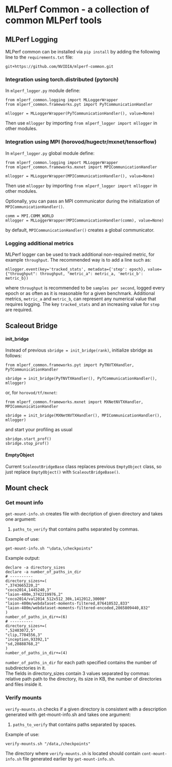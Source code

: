 # MLPerf Common - a collection of common MLPerf tools


## MLPerf Logging

MLPerf common can be installed via `pip install` by adding the following line to the `requirements.txt` file:
```
git+https://github.com/NVIDIA/mlperf-common.git
```

### Integration using torch.distributed (pytorch)

In `mlperf_logger.py` module define:
```
from mlperf_common.logging import MLLoggerWrapper
from mlperf_common.frameworks.pyt import PyTCommunicationHandler

mllogger = MLLoggerWrapper(PyTCommunicationHandler(), value=None)
```
Then use `mllogger` by importing `from mlperf_logger import mllogger` in other modules.

### Integration using MPI (horovod/hugectr/mxnet/tensorflow)

In `mlperf_logger.py` global module define:
```
from mlperf_common.logging import MLLoggerWrapper
from mlperf_common.frameworks.mxnet import MPICommunicationHandler

mllogger = MLLoggerWrapper(MPICommunicationHandler(), value=None)
```
Then use `mllogger` by importing `from mlperf_logger import mllogger` in other modules.

Optionally, you can pass an MPI communicator during the initialization of `MPICommunicationHandler()`.
```
comm = MPI.COMM_WORLD
mllogger = MLLoggerWrapper(MPICommunicationHandler(comm), value=None)
```
by default, `MPICommunicationHandler()` creates a global communicator.

### Logging additional metrics
MLPerf logger can be used to track additional non-required metric, for example `throughput`. The recommended way is to add a line such as:
```
mllogger.event(key='tracked_stats', metadata={'step': epoch}, value={"throughput": throughput, "metric_a": metric_a, 'metric_b': metric_b})
```
where `throughput` is recommended to be `samples per second`, logged every epoch or as often as it is reasonable for a given benchmark. Additional metrics, `metric_a` and `metric_b`, can represent any numerical value that requires logging. The key `tracked_stats` and an increasing value for `step` are required.

## Scaleout Bridge

#### init_bridge
Instead of previous `sbridge = init_bridge(rank)`, initialize sbridge as follows:
```
from mlperf_common.frameworks.pyt import PyTNVTXHandler, PyTCommunicationHandler

sbridge = init_bridge(PyTNVTXHandler(), PyTCommunicationHandler(), mllogger)
```
or, for `horovod/tf/mxnet`:
```
from mlperf_common.frameworks.mxnet import MXNetNVTXHandler, MPICommunicationHandler

sbridge = init_bridge(MXNetNVTXHandler(), MPICommunicationHandler(), mllogger)
```
and start your profiling as usual
```
sbridge.start_prof()
sbridge.stop_prof()
```

#### EmptyObject
Current `ScaleoutBridgeBase` class replaces previous `EmptyObject` class,
so just replace `EmptyObject()` with `ScaleoutBridgeBase()`.

## Mount check
### Get mount info
`get-mount-info.sh` creates file with decription of given directory and takes one argument:
1. `paths_to_verify` that contains paths separated by commas.  

Example of use:
```
get-mount-info.sh "\data,\checkpoints"
``` 

Example output:
```
declare -a directory_sizes
declare -a number_of_paths_in_dir
# ----------
directory_sizes+=(
",3743665220,2"
"coco2014,1445240,3"
"laion-400m,3742219976,2"
"coco2014/val2014_512x512_30k,1412012,30000"
"laion-400m/webdataset-moments-filtered,876410532,833"
"laion-400m/webdataset-moments-filtered-encoded,2865809440,832"
)
number_of_paths_in_dir+=(6)
# ----------
directory_sizes+=(
",52403072,5"
"clip,7704556,3"
"inception,93392,1"
"sd,20888768,2"
)
number_of_paths_in_dir+=(4)
```
`number_of_paths_in_dir` for each path specified contains the number of subdirectories in it.  
The fields in directory_sizes contain 3 values separated by commas:  
relative path path to the directory, its size in KB, the number of directories and files inside it.



### Verify mounts
`verify-mounts.sh` checks if a given directory is consistent with a description generated with get-mount-info.sh and takes one argument:
1. `paths_to_verify` that contains paths separated by spaces.  

Example of use:
```
verify-mounts.sh "/data,/checkpoints"
```
The directory where `verify-mounts.sh` is located should contain `cont-mount-info.sh` file generated earlier by `get-mount-info.sh`.
